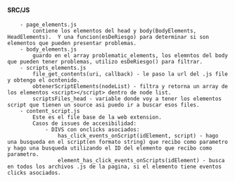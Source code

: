 
#### SRC/JS
        - page_elements.js
            contiene los elementos del head y body(BodyElements, HeadElements).  Y una funcion(esDeRiesgo) para determinar si son elementos que pueden presentar problemas.
        - body_elements.js
            guardo en el array problematic_elements, los elemntos del body que pueden tener problemas, utilizo esDeRiesgo() para filtrar.
        - scripts_elements.js
            file_get_contents(uri, callback) - le paso la url del .js file y obtengo el ocntenido.
            obtenerScriptElements(nodeList) - filtra y retorna un array de los elementos <script></script> dentro de node list.
            scriptsFiles_head - variable donde voy a tener los elementos script que tienen un source asi puedo ir a buscar esos files.  
        - content_script.js
            Este es el file base de la web extension.
            Casos de issues de accesibilidad:
                - DIVS con onclicks asociados:
                    has_click_events_onScript(idElement, script) - hago una busqueda en el script(en formato string) que recibo como parametro y hago una busqueda utilizando el ID del elemento que recibo como parametro.
                    element_has_click_events_onScripts(idElement) - busca en todos los archivos .js de la pagina, si el elemento tiene eventos clicks asociados.
                    
